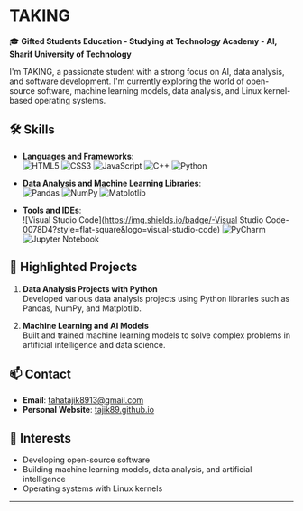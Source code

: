 # TAKING

🎓 **Gifted Students Education - Studying at Technology Academy - AI, Sharif University of Technology**

I'm TAKING, a passionate student with a strong focus on AI, data analysis, and software development. I'm currently exploring the world of open-source software, machine learning models, data analysis, and Linux kernel-based operating systems.

## 🛠️ Skills

- **Languages and Frameworks**:  
  ![HTML5](https://img.shields.io/badge/-HTML5-E34F26?style=flat-square&logo=html5&logoColor=white)
  ![CSS3](https://img.shields.io/badge/-CSS3-1572B6?style=flat-square&logo=css3)
  ![JavaScript](https://img.shields.io/badge/-JavaScript-F7DF1E?style=flat-square&logo=javascript&logoColor=black)
  ![C++](https://img.shields.io/badge/-C++-00599C?style=flat-square&logo=cplusplus&logoColor=white)
  ![Python](https://img.shields.io/badge/-Python-3776AB?style=flat-square&logo=python&logoColor=white)

- **Data Analysis and Machine Learning Libraries**:  
  ![Pandas](https://img.shields.io/badge/-Pandas-150458?style=flat-square&logo=pandas)
  ![NumPy](https://img.shields.io/badge/-NumPy-013243?style=flat-square&logo=numpy)
  ![Matplotlib](https://img.shields.io/badge/-Matplotlib-11557C?style=flat-square&logo=matplotlib)

- **Tools and IDEs**:  
  ![Visual Studio Code](https://img.shields.io/badge/-Visual Studio Code-0078D4?style=flat-square&logo=visual-studio-code)
  ![PyCharm](https://img.shields.io/badge/-PyCharm-000000?style=flat-square&logo=pycharm)
  ![Jupyter Notebook](https://img.shields.io/badge/-Jupyter-F37626?style=flat-square&logo=jupyter)

## 🚀 Highlighted Projects

1. **Data Analysis Projects with Python**  
   Developed various data analysis projects using Python libraries such as Pandas, NumPy, and Matplotlib.

2. **Machine Learning and AI Models**  
   Built and trained machine learning models to solve complex problems in artificial intelligence and data science.

## 📫 Contact

- **Email**: [tahatajik8913@gmail.com](mailto:tahatajik8913@gmail.com)
- **Personal Website**: [tajik89.github.io](https://tajik89.github.io)

## 🌱 Interests

- Developing open-source software
- Building machine learning models, data analysis, and artificial intelligence
- Operating systems with Linux kernels

---
